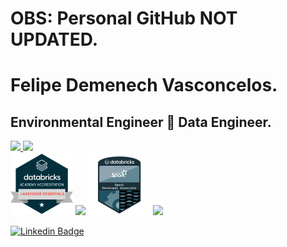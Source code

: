 # OBS: Personal GitHub NOT UPDATED.

# Felipe Demenech Vasconcelos.

## Environmental Engineer :twisted_rightwards_arrows: Data Engineer.


<div align="left">
  <a href="https://github.com/otacilio-psf">
  <img height="180em" src="https://github-readme-stats.vercel.app/api?username=felipedmnq&show_icons=true&theme=github_dark"/>
  <img height="180em" src="https://github-readme-stats.vercel.app/api/top-langs/?username=felipedmnq&layout=compact&langs_count=7&theme=github_dark"/>
</div>
  
<div align="left">
  <a href = "https://www.credential.net/a2c8e1d4-3c0a-49d3-b0a9-3d3ead284afd#gs.mzn2kf" target="_blank"><img height="100" src="https://github.com/felipedmnq/felipedmnq/blob/master/attach/databricks_fundamentals.png?raw=true" target="_blank"></a>
  <a href = "https://www.credential.net/e1dbedb3-b5e1-4ccd-8b99-020c149faf2b#gs.mzmwon" target="_blank"><img height="100" src="https://miro.medium.com/max/800/0*53zG2vyo0yJuEpFr" target="_blank"></a>
  <a href = "https://www.credential.net/e1dbedb3-b5e1-4ccd-8b99-020c149faf2b#gs.mzmwon" target="_blank"><img height="100" src="https://github.com/felipedmnq/felipedmnq/blob/master/attach/165371601282.png" target="_blank"></a>
  <a href = "https://storage.googleapis.com/support-kms-prod/peBxWGahhr1QoF64AqSaoPaUfLrDjv0fN5Gh" target="_blank"><img height="100" src="https://storage.googleapis.com/support-kms-prod/peBxWGahhr1QoF64AqSaoPaUfLrDjv0fN5Gh" target="_blank"></a>
</div>

[![Linkedin Badge](https://img.shields.io/badge/-View&nbsp;profile&nbsp;on&nbsp;LinkedIn-blue?style=flat-square&logo=Linkedin&logoColor=white&link=https://www.linkedin.com/in/felipe-demenech/)](https://www.linkedin.com/in/felipe-demenech/)

